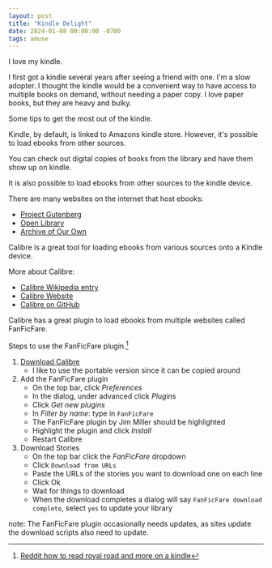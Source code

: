 ```yaml
---
layout: post
title: "Kindle Delight"
date: 2024-01-08 00:00:00 -0700
tags: amuse
---
```


I love my kindle.

I first got a kindle several years after seeing a friend with one. I'm a slow adopter. I thought the kindle would be a convenient way to have access to multiple books on demand, without needing a paper copy. I love paper books, but they are heavy and bulky.

Some tips to get the most out of the kindle.

Kindle, by default, is linked to Amazons kindle store. However, it's possible to load ebooks from other sources.

You can check out digital copies of books from the library and have them show up on kindle.

It is also possible to load ebooks from other sources to the kindle device.

There are many websites on the internet that host ebooks:

- [Project Gutenberg](https://www.gutenberg.org/)
- [Open Library](https://openlibrary.org/)
- [Archive of Our Own](https://archiveofourown.org/)

Calibre is a great tool for loading ebooks from various sources onto a Kindle device.

More about Calibre:

- [Calibre Wikipedia entry](https://en.wikipedia.org/wiki/Calibre_%28software%29)
- [Calibre Website](https://calibre-ebook.com/)
- [Calibre on GitHub](https://github.com/kovidgoyal/calibre)

Calibre has a great plugin to load ebooks from multiple websites called FanFicFare.

Steps to use the FanFicFare plugin.[^reddit-calibre]

1. [Download Calibre](https://calibre-ebook.com/download)
    - I like to use the portable version since it can be copied around
1. Add the FanFicFare plugin
    - On the top bar, click _Preferences_
    - In the dialog, under advanced click _Plugins_
    - Click _Get new plugins_
    - In _Filter by name_: type in `FanFicFare`
    - The FanFicFare plugin by Jim Miller should be highlighted
    - Highlight the plugin and click _Install_
    - Restart Calibre
1. Download Stories
    - On the top bar click the _FanFicFare_ dropdown
    - Click `Download from URLs`
    - Paste the URLs of the stories you want to download one on each line
    - Click Ok
    - Wait for things to download
    - When the download completes a dialog will say `FanFicFare download complete`, select `yes` to update your library

note: The FanFicFare plugin occasionally needs updates, as sites update the download scripts also need to update.


[^reddit-calibre]: [Reddit how to read royal road and more on a kindle](https://www.reddit.com/r/litrpg/comments/h8ev4o/how_to_read_royal_road_and_more_on_a_kindle/)

